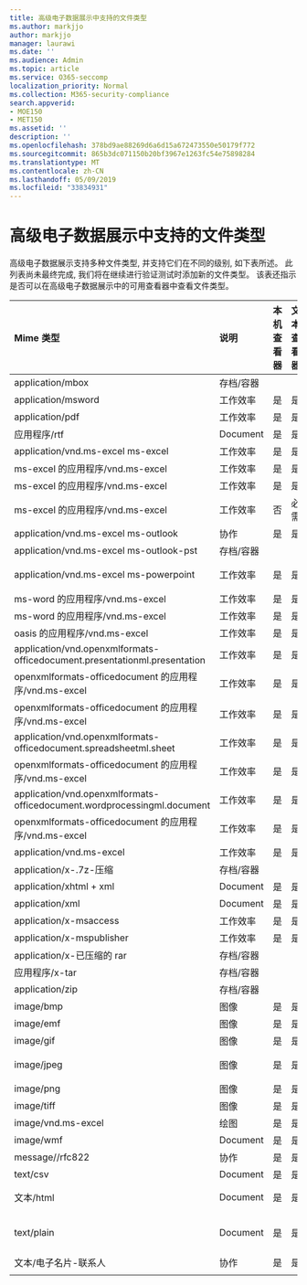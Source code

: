 ```yaml
---
title: 高级电子数据展示中支持的文件类型
ms.author: markjjo
author: markjjo
manager: laurawi
ms.date: ''
ms.audience: Admin
ms.topic: article
ms.service: O365-seccomp
localization_priority: Normal
ms.collection: M365-security-compliance
search.appverid:
- MOE150
- MET150
ms.assetid: ''
description: ''
ms.openlocfilehash: 378bd9ae88269d6a6d15a672473550e50179f772
ms.sourcegitcommit: 865b3dc071150b20bf3967e1263fc54e75898284
ms.translationtype: MT
ms.contentlocale: zh-CN
ms.lasthandoff: 05/09/2019
ms.locfileid: "33834931"
---
```

# <a name="supported-file-types-in-advanced-ediscovery"></a>高级电子数据展示中支持的文件类型

高级电子数据展示支持多种文件类型, 并支持它们在不同的级别, 如下表所述。 此列表尚未最终完成, 我们将在继续进行验证测试时添加新的文件类型。 该表还指示是否可以在高级电子数据展示中的可用查看器中查看文件类型。

| Mime 类型 | 说明 | 本机查看器 | 文本查看器 | 批注查看器 | 容器提取 | 扩展 |
| :- | :- | :- | :- | :- | :- | :- |
| application/mbox | 存档/容器 |  |  |  | 是 | .mbox |
| application/msword | 工作效率 | 是 | 是 | 是 |  | .doc; .dat |
| application/pdf | 工作效率 | 是 | 是 | 是 |  | .pdf |
| 应用程序/rtf | Document | 是 | 是 | 是 |  | .rtf;。首 |
| application/vnd.ms-excel ms-excel | 工作效率 | 是 | 是 | 是 |  | .xls; .dat |
| ms-excel 的应用程序/vnd.ms-excel | 工作效率 | 是 | 是 | 否 |  | 。 xlsb |
| ms-excel 的应用程序/vnd.ms-excel | 工作效率 | 是 | 是 | 是 |  | 。 xlsm |
| ms-excel 的应用程序/vnd.ms-excel | 工作效率 | 否 | 必需 | 否 |  | 。 .xltm |
| application/vnd.ms-excel ms-outlook | 协作 | 是 | 是 | 是 |  | .msg |
| application/vnd.ms-excel ms-outlook-pst | 存档/容器 |  |  |  | 是 | .pst |
| application/vnd.ms-excel ms-powerpoint | 工作效率 | 是 | 是 | 是 |  | .ppt; .pps;。尽头 |
| ms-word 的应用程序/vnd.ms-excel | 工作效率 | 是 | 是 | 是 |  | .docm |
| ms-word 的应用程序/vnd.ms-excel | 工作效率 | 是 | 是 | 是 |  | normal.dotm |
| oasis 的应用程序/vnd.ms-excel | 工作效率 | 是 | 是 | 是 |  | odt  |
| application/vnd.openxmlformats-officedocument.presentationml.presentation | 工作效率 | 是 | 是 | 是 |  | .pptx |
| openxmlformats-officedocument 的应用程序/vnd.ms-excel | 工作效率 | 是 | 是 | 是 |  | 。 ppsx |
| openxmlformats-officedocument 的应用程序/vnd.ms-excel | 工作效率 | 是 | 是 | 是 |  | 。 .potx |
| application/vnd.openxmlformats-officedocument.spreadsheetml.sheet | 工作效率 | 是 | 是 | 是 |  | .xlsx |
| openxmlformats-officedocument 的应用程序/vnd.ms-excel | 工作效率 | 是 | 是 | 是 |  | 。 .xltx |
| application/vnd.openxmlformats-officedocument.wordprocessingml.document | 工作效率 | 是 | 是 | 是 |  | .docx |
| openxmlformats-officedocument 的应用程序/vnd.ms-excel | 工作效率 | 是 | 是 | 是 |  | 。 .dotx |
| application/vnd.ms-excel | 工作效率 | 是 | 是 | 是 |  | .vsd |
| application/x-.7z-压缩 | 存档/容器 |  |  |  | 是 | 。 .7z |
| application/xhtml + xml | Document | 是 | 是 | 是 |  | 的 xhtml |
| application/xml | Document | 是 | 是 | 是 |  | .xml |
| application/x-msaccess | 工作效率 | 是 | 是 | 是 |  | .mdb |
| application/x-mspublisher | 工作效率 | 是 | 是 | 是 |  | .pub |
| application/x-已压缩的 rar | 存档/容器 |  |  |  | 是 | rar |
| 应用程序/x-tar | 存档/容器 |  |  |  | 是 | tar |
| application/zip | 存档/容器 |  |  |  | 是 | .zip |
| image/bmp | 图像 | 是 | 是 | 是 |  | .bmp |
| image/emf | 图像 | 是 | 是 | 是 |  | .emf |
| image/gif | 图像 | 是 | 是 | 是 |  | .gif |
| image/jpeg | 图像 | 是 | 是 | 是 |  | .jpg;。 jpeg; .dat;。jpgt |
| image/png | 图像 | 是 | 是 | 是 |  | .png |
| image/tiff | 图像 | 是 | 是 | 是 |  | .tif |
| image/vnd.ms-excel | 绘图 | 是 | 是 | 是 |  | dwg;。.dxf |
| image/wmf | Document | 是 | 是 | 是 |  | .wmf |
| message//rfc822 | 协作 | 是 | 是 | 是 |  | .eml |
| text/csv | Document | 是 | 是 | 是 |  | .csv |
| 文本/html | Document | 是 | 是 | 是 |  | .html;。shtml |
| text/plain | Document | 是 | 是 | 是 |  | .txt; .css;。con;。 pl; .csv; .dat |
| 文本/电子名片-联系人 | 协作 | 是 | 是 | 是 |  | .vcf |
||||||||
